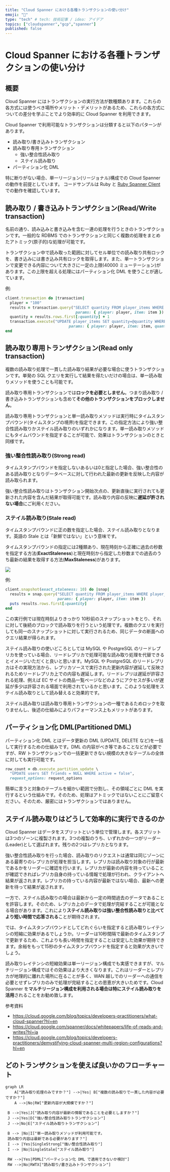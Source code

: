 ```yaml
---
title: "Cloud Spanner における各種トランザクションの使い分け"
emoji: "🔧"
type: "tech" # tech: 技術記事 / idea: アイデア
topics: ["cloudspanner","gcp","spanner"]
published: false
---
```

# Cloud Spanner における各種トランザクションの使い分け

## 概要
Cloud Spanner にはトランザクションの実行方法が数種類あります。これらの各方式には使うべき場所やメリット・デメリットがあるため、これらの各方式についての差分を学ぶことでより効率的に Cloud Spanner を利用できます。

Cloud Spanner で利用可能なトランザクションは分類すると以下のパターンがあります。

- 読み取り/書き込みトランザクション
- 読み取り専用トランザクション
  -  強い整合性読み取り
  - ステイル読み取り
- パーティション化 DML

特に断りがない場合、単一リージョン(リージョナル)構成での Cloud Spanner の動作を前提としています。
コードサンプルは Ruby と [Ruby Spanner Client](https://github.com/googleapis/ruby-spanner) での動作を確認しています。

## 読み取り / 書き込みトランザクション(Read/Write transaction)

名前の通り、読み込みと書き込みを含む一連の処理を行うときのトランザクションです。一般的な RDBMS でのトランザクションと同じく複数の処理をまとめたアトミック(原子的)な処理が可能です。

トランザクション中で読み取った範囲に対してセル単位での読み取り共有ロックを、書き込みには書き込み共有ロックを取得します。また、単一トランザクションで変更できる内容について大きさに一定の上限(40000 ミューテーション)があります。この上限を超える処理にはパーティション化 DML を使うことが適しています。

例:
```ruby
client.transaction do |transaction|
  player = "100"
  results = transaction.query("SELECT quantity FROM player_items WHERE player_id=@player AND item_id=@item", 
                               params: { player: player, item: item })
  quantity = results.rows.first[:quantity] + 1
  transaction.execute("UPDATE player_items SET quantity=@quantity WHERE player_id=@player AND item_id=@item",
                            params: { player: player, item: item, quantity: quantity })
end
```

## 読み取り専用トランザクション(Read only transaction)
複数の読み取り処理で一貫した読み取り結果が必要な場合に使うトランザクションです。単発の SQL クエリを実行して結果を得たいだけの場合は、単一読み取りメソッドを使うことも可能です。 

読み取り専用トランザクションでは**ロックを必要としません**。つまり読み取り / 書き込みトランザクションも含めて**その他のトランザクションをブロックしません**。

読み取り専用トランザクションと単一読み取りメソッドは実行時にタイムスタンプバウンド(タイムスタンプの境界)を指定できます。この指定方法により強い整合性読み取りかステイル読み取りのいずれかになります。単一読み取りメソッドにもタイムバウンドを指定することが可能で、効果はトランザクションのときと同様です。

### 強い整合性読み取り(Strong read)
タイムスタンプバウンドを指定しないあるいは0と指定した場合、強い整合性のある読み取りとなりデータベースに対して行われた最新の更新を反映した内容が読み取られます。

強い整合性読み取りはトランザクション開始次点の、更新直後に実行されても更新された内容を含んだ結果が取得可能です。読み取り内容の反映に**遅延が許されない場合**にご利用ください。
### ステイル読み取り(Stale read)
タイムスタンプバウンドに正の数を指定した場合、ステイル読み取りとなります。英語の Stale とは「新鮮ではない」という意味です。


タイムスタンプバウンドの指定には2種類あり、現在時刻から正確に過去の秒数を指定する方法(**ExactStaleness**)と現在時刻から指定した秒数までの過去のうち最新の結果を取得する方法(**MaxStaleness**)があります。

![](/images/staleness.png)

例:

```ruby
client.snapshot(exact_staleness: 10) do |snap|
  results = snap.query("SELECT quantity FROM player_items WHERE player_id=@player AND item_id=@item", 
                       params: { player: player, item: item })
  puts results.rows.first[:quantity] 
end
```
この実行例では現在時刻よりきっかり 10秒前のスナップショットをとり、それに対して後続のブロックで読み取りを行うという処理です。複数のクエリを実行しても同一のスナップショットに対して実行されるため、同じデータの断面へのクエリ結果が得られます。

ステイル読み取りの使いどころとしては MySQL や PostgreSQL のリードレプリカを使っている場合、リードレプリカで処理可能な読み取り処理を代替できるとイメージいただくと良いと思います。MySQL や PostgreSQL のリードレプリカはその実現方法から、レプリカソースで実行された更新内容が遅延して反映されるためリードレプリカ上での内容も遅延します。リードレプリは遅延が許容される処理、例えば EC サイトの商品一覧ページなどのようにアクセスが多いが遅延が多少は許容される場面で利用されているかと思います。このような処理をステイル読み取りとして読み替えると効果的です。

ステイル読み取りは読み取り専用トランザクションの一種であるためロックを取りませんし、後述の仕組みによりパフォーマンス上もメリットがあります。
## パーティション化 DML(Partitioned DML)

パーティション化 DML とはデータ更新の DML (UPDATE, DELETE など)を一括して実行するための仕組みです。DML の内容がべき等であることなどが必要ですが、RW トランザクションでの一括更新できない規模の大きなテーブルの全体に対しても実行可能です。

```ruby
row_count = db.execute_partition_update \
  "UPDATE users SET friends = NULL WHERE active = false",
  request_options: request_options
```


簡単に言うと対象のテーブルを細かい範囲で分割し、その領域ごとに DML を実行するという仕組みです。そのため、処理はアトミックではないことにご留意ください。そのため、厳密にはトランザクションではありません。
## ステイル読み取りはどうして効率的に実行できるのか
Cloud Spanner はデータをスプリットという単位で管理します。各スプリットは3つのゾーンに複製されます。3つの複製のうち、いずれかの一つがリーダー(Leader)として選ばれます。残りの2つはレプリカとなります。

強い整合性読み取りを行った場合、読み取りのリクエストは通常は同じゾーンにある最寄りのレプリカが処理を担当します。レプリカは読み取り対象の行が最新であるかをリーダーに確認を行います。レプリカが最新の内容を持っていることが確認できればレプリカ自身の持っている情報で処理が行われ、クライアントへ結果が返されます。レプリカの持っている内容が最新ではない場合、最新への更新を待って結果が返されます。

一方で、ステイル読み取りの場合は最新から一定の時間過去のデータであることを許容します。そのため、レプリカ上のデータで処理が完結することが可能となる場合があります。これにより**ステイル読み取りは強い整合性読み取りと比べてより短い時間で応答される**ことが期待されます。

では、タイムスタンプバウンドとしてどれぐらいを指定すると読み取りレイテンシの短縮に効果があるでしょうか。リーダーは10秒間隔で最新のタイムスタンプで更新するため、これよりも長い時間を指定することは安定した効果が期待できます。余裕をもって15秒のタイムスタンプバウンドを指定すると効果が大きいでしょう。

読み取りレイテンシの短縮効果は単一リージョン構成でも実感できますが、マルチリージョン構成ではその効果はより大きくなります。これはリーダーとレプリカが地理的に離れた場所に在ることが多く、WAN 越しでのリーダーへの通信を必要とせずレプリカのみで処理が完結することの恩恵が大きいためです。Cloud Spanner を**マルチリージョン構成を利用される場合は特にステイル読み取りを活用**されることをお勧め致します。

参考資料
- https://cloud.google.com/blog/topics/developers-practitioners/what-cloud-spanner?hl=en
- https://cloud.google.com/spanner/docs/whitepapers/life-of-reads-and-writes?hl=ja
- https://cloud.google.com/blog/topics/developers-practitioners/demystifying-cloud-spanner-multi-region-configurations?hl=en


## どのトランザクションを使えば良いかのフローチャート
```mermaid
graph LR
	A["読み取り処理のみですか？"] -->|Yes| B["複数の読み取りで一貫した内容が必要ですか？"]
	A -->|No|RW["更新内容が大規模ですか？"]
	
 B -->|Yes|J["読み取り内容が最新の情報であることを必要としますか？"]
 J -->|Yes|D["強い整合性読み取りトランザクション"]
 J -->|No|E["ステイル読み取りトランザクション"]
 
 B --> |No|I["単一読み取りメソッドが利用可能です。
 読み取り内容は最新である必要があります？"]
 I --> |Yes|SingleStrong["強い整合性読み取り"]
 I --> |No|SingleStale["ステイル読み取り"]
 
 RW -->|Yes|PDML["パーティション化 DML で適用できないか検討"]
 RW -->|No|RWTX["読み取り/書き込みトランザクション"]
```

